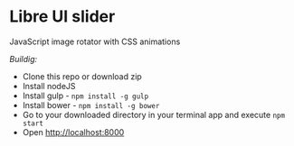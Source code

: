 # Libre UI slider

JavaScript image rotator with CSS animations

_Buildig:_

- Clone this repo or download zip
- Install nodeJS
- Install gulp - `npm install -g gulp`
- Install bower - `npm install -g bower`
- Go to your downloaded directory in your terminal app and execute `npm start`
- Open [http://localhost:8000](http://localhost:8000)
